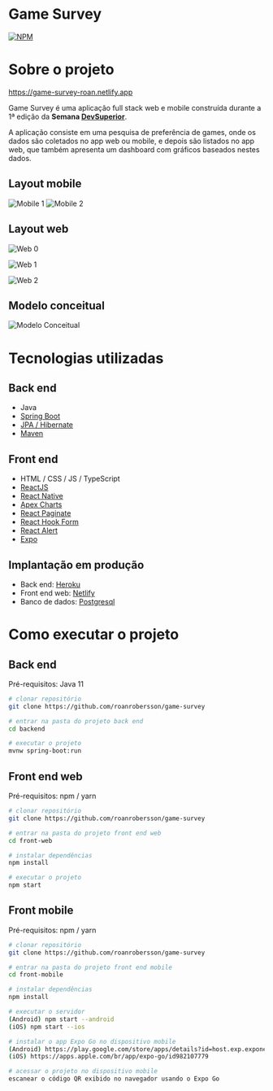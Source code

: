 # Game Survey 
[![NPM](https://img.shields.io/npm/l/react)](https://github.com/roanrobersson/dspesquisa/blob/master/LICENSE) 

# Sobre o projeto

https://game-survey-roan.netlify.app

Game Survey é uma aplicação full stack web e mobile construída durante a 1ª edição da **Semana [DevSuperior](https://devsuperior.com "Site da DevSuperior")**.

A aplicação consiste em uma pesquisa de preferência de games, onde os dados são coletados no app web ou mobile, e depois são listados no app web, que também apresenta um dashboard com gráficos baseados nestes dados.

## Layout mobile
![Mobile 1](https://raw.githubusercontent.com/roanrobersson/assets/master/game-survey/mobile1.png) ![Mobile 2](https://raw.githubusercontent.com/roanrobersson/assets/master/game-survey/mobile2.png)

## Layout web
![Web 0](https://raw.githubusercontent.com/roanrobersson/assets/master/game-survey/web0.png)

![Web 1](https://raw.githubusercontent.com/roanrobersson/assets/master/game-survey/web1.png)

![Web 2](https://raw.githubusercontent.com/roanrobersson/assets/master/game-survey/web2.png)

## Modelo conceitual
![Modelo Conceitual](https://raw.githubusercontent.com/roanrobersson/assets/master/game-survey/modelo-conceitual.png)

# Tecnologias utilizadas
## Back end
- Java
- [Spring Boot](https://spring.io/projects/spring-boot "Documentação do Spring Boot")
- [JPA / Hibernate](https://spring.io/projects/spring-data-jpa "Documentação do Spring Data JPA")
- [Maven](https://maven.apache.org "Site do Maven")
## Front end
- HTML / CSS / JS / TypeScript
- [ReactJS](https://reactjs.com "Site do ReactJS")
- [React Native](https://reactnative.dev "Site do React Native")
- [Apex Charts](https://apexcharts.com "Site do Apex Charts")
- [React Paginate](https://github.com/AdeleD/react-paginate "Repositório do React Paginate")
- [React Hook Form](https://react-hook-form.com "Site do React Hook Form")
- [React Alert](https://github.com/schiehll/react-alert "Repositório do React Alert")
- [Expo](https://expo.io "Site do Expo")
## Implantação em produção
- Back end: [Heroku](https://www.heroku.com "Site do Heroku")
- Front end web: [Netlify](https://www.netlify.com "Site do Netlify")
- Banco de dados: [Postgresql](https://www.postgresql.org "Site do Postgresql")

# Como executar o projeto

## Back end
Pré-requisitos: Java 11

```bash
# clonar repositório
git clone https://github.com/roanrobersson/game-survey

# entrar na pasta do projeto back end
cd backend

# executar o projeto
mvnw spring-boot:run
```

## Front end web
Pré-requisitos: npm / yarn

```bash
# clonar repositório
git clone https://github.com/roanrobersson/game-survey

# entrar na pasta do projeto front end web
cd front-web

# instalar dependências
npm install

# executar o projeto
npm start
```

## Front mobile
Pré-requisitos: npm / yarn

```bash
# clonar repositório
git clone https://github.com/roanrobersson/game-survey

# entrar na pasta do projeto front end mobile
cd front-mobile

# instalar dependências
npm install

# executar o servidor
(Android) npm start --android 
(iOS) npm start --ios

# instalar o app Expo Go no dispositivo mobile
(Android) https://play.google.com/store/apps/details?id=host.exp.exponent
(iOS) https://apps.apple.com/br/app/expo-go/id982107779

# acessar o projeto no dispositivo mobile
escanear o código QR exibido no navegador usando o Expo Go

```
